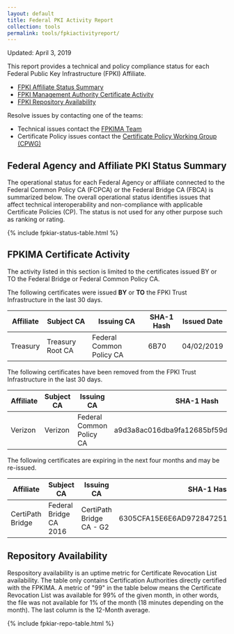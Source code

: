 ```yaml
---
layout: default 
title: Federal PKI Activity Report
collection: tools
permalink: tools/fpkiactivityreport/
---
```


Updated: April 3, 2019

This report provides a technical and policy compliance status for each Federal Public Key Infrastructure (FPKI) Affiliate.

- [FPKI Affiliate Status Summary](#fpki-affiliate-status-summary)
- [FPKI Management Authority Certificate Activity](#fpkima-certificate-activity)
- [FPKI Repository Availability](#repository-availability)

Resolve issues by contacting one of the teams:  

- Technical issues contact the [FPKIMA Team](mailto:fpkipa-ma@listserv.gsa.gov) 
- Certificate Policy issues contact the [Certificate Policy Working Group (CPWG)](mailto:fpkipa_cpwg@listserv.gsa.gov)  

## Federal Agency and Affiliate PKI Status Summary
The operational status for each Federal Agency or affiliate connected to the Federal Common Policy CA (FCPCA) or the Federal Bridge CA (FBCA) is summarized below. The overall operational status identifies issues that affect technical interoperability and non-compliance with applicable Certificate Policies (CP). The status is not used for any other purpose such as ranking or rating.

{% include fpkiar-status-table.html %}

## FPKIMA Certificate Activity
The activity listed in this section is limited to the certificates issued BY or TO the Federal Bridge or Federal Common Policy CA.

The following certificates were issued **BY** or **TO** the FPKI Trust Infrastructure in the last 30 days.

| Affiliate | Subject CA | Issuing CA | SHA-1 Hash | Issued Date |
| --------- | ---------- | ---------- | ------ | ------ |
| Treasury | Treasury Root CA | Federal Common Policy CA | 6B70 | 04/02/2019 |

The following certificates have been removed from the FPKI Trust Infrastructure in the last 30 days.

| Affiliate | Subject CA | Issuing CA | SHA-1 Hash | Expiration Date |
| --------- | ---------- | ---------- | ------ | ------ |
| Verizon | Verizon  | Federal Common Policy CA | a9d3a8ac016dba9fa12685bf59dcc39f5dcaf781 | 12/06/2026 |

The following certificates are expiring in the next four months and may be re-issued.

| Affiliate | Subject CA | Issuing CA | SHA-1 Hash | Expiration Date |
| --------- | ---------- | ---------- | ------ | ---------- |
| CertiPath Bridge | Federal Bridge CA 2016 | CertiPath Bridge CA - G2 | 6305CFA15E6E6AD972847251B6930FEA8D6087DB | 04/30/2019 |

## Repository Availability 
Respository availability is an uptime metric for Certificate Revocation List availability. The table only contains Certification Authorities directly certified with the FPKIMA. A metric of "99" in the table below means the Certificate Revocation List was available for 99% of the given month, in other words, the file was not available for 1% of the month (18 minutes depending on the month). The last column is the 12-Month average.

{% include fpkiar-repo-table.html %}
